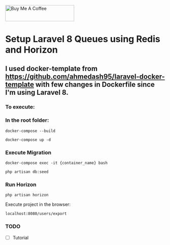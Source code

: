 <a href="https://www.buymeacoffee.com/jsafe00" target="_blank"><img src="https://cdn.buymeacoffee.com/buttons/default-black.png" alt="Buy Me A Coffee" style="height: 51px !important;width: 217px !important;" ></a>

# Setup Laravel 8 Queues using Redis and Horizon

## I used docker-template from https://github.com/ahmedash95/laravel-docker-template with few changes in Dockerfile since I'm using Laravel 8. 

### To execute:

### In the root folder:

```
docker-compose --build
```

```
docker-compose up -d
```

### Execute Migration

```
docker-compose exec -it {container_name} bash
```

```
php artisan db:seed
```

### Run Horizon

```
php artisan horizon
```

Execute project in the browser:

```
localhost:8080/users/export
```
### TODO

- [ ] Tutorial
